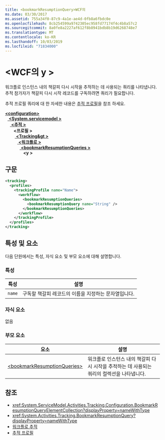 ```yaml
---
title: <bookmarkResumptionQuery>WCF의
ms.date: 03/30/2017
ms.assetid: 755a34f0-87c9-4a1e-ae4d-0fb8a6fbdc0e
ms.openlocfilehash: 8cb254599a9742305ec958fd77174f4c4b8a57c2
ms.sourcegitcommit: 8a0fe8a2227af612f8b8941bdb8b19d6268748e7
ms.translationtype: MT
ms.contentlocale: ko-KR
ms.lasthandoff: 10/03/2019
ms.locfileid: "71834000"
---
```

# <a name="bookmarkresumptionquery-of-wcf"></a>\<WCF의 y >

워크플로 인스턴스 내의 책갈피 다시 시작을 추적하는 데 사용되는 쿼리를 나타냅니다. 추적 참가자가 책갈피 다시 시작 레코드를 구독하려면 쿼리가 필요합니다.  
  
추적 프로필 쿼리에 대 한 자세한 내용은 [추적 프로필](../../../windows-workflow-foundation/tracking-profiles.md)을 참조 하세요.
  
[ **\<configuration>** ](../configuration-element.md)\
&nbsp;&nbsp;[ **\<System.servicemodel >** ](system-servicemodel.md)\
&nbsp;&nbsp;&nbsp;&nbsp;[ **\<추적 >** ](tracking-of-wcf.md)\
&nbsp;&nbsp;&nbsp;&nbsp;&nbsp;&nbsp; **\<프로필 >** \
&nbsp;&nbsp;&nbsp;&nbsp;&nbsp;&nbsp;&nbsp;&nbsp;[ **\<Tracking&gt >** ](trackingprofile-of-wcf.md)\
&nbsp;&nbsp;&nbsp;&nbsp;&nbsp;&nbsp;&nbsp;&nbsp;&nbsp;&nbsp;[ **\<워크플로 >** ](workflow-of-wcf.md)\
&nbsp;&nbsp;&nbsp;&nbsp;&nbsp;&nbsp;&nbsp;&nbsp;&nbsp;&nbsp;&nbsp;&nbsp;[ **\<bookmarkResumptionQueries >** ](bookmarkresumptionqueries-of-wcf.md)\
&nbsp;&nbsp;&nbsp;&nbsp;&nbsp;&nbsp;&nbsp;&nbsp;&nbsp;&nbsp;&nbsp;&nbsp;&nbsp;&nbsp; **\<y >**  
  
## <a name="syntax"></a>구문  
  
```xml  
<tracking>
  <profiles>
    <trackingProfile name="Name">
      <workflow>
        <bookmarkResumptionQueries>
          <bookmarkResumptionQuery name="String" />
        </bookmarkResumptionQueries>
      </workflow>
    </trackingProfile>
  </profiles>
</tracking>
```  
  
## <a name="attributes-and-elements"></a>특성 및 요소

다음 단원에서는 특성, 자식 요소 및 부모 요소에 대해 설명합니다.  
  
### <a name="attributes"></a>특성  
  
|특성|설명|  
|---------------|-----------------|  
|`name`|구독할 책갈피 레코드의 이름을 지정하는 문자열입니다.|  
  
### <a name="child-elements"></a>자식 요소

없음
  
### <a name="parent-elements"></a>부모 요소  
  
|요소|설명|  
|-------------|-----------------|  
|[\<bookmarkResumptionQueries>](bookmarkresumptionqueries-of-wcf.md)|워크플로 인스턴스 내의 책갈피 다시 시작을 추적하는 데 사용되는 쿼리의 컬렉션을 나타냅니다.|  
  
## <a name="see-also"></a>참조

- <xref:System.ServiceModel.Activities.Tracking.Configuration.BookmarkResumptionQueryElementCollection?displayProperty=nameWithType>
- <xref:System.Activities.Tracking.BookmarkResumptionQuery?displayProperty=nameWithType>
- [워크플로 추적](../../../windows-workflow-foundation/workflow-tracking-and-tracing.md)
- [추적 프로필](../../../windows-workflow-foundation/tracking-profiles.md)

